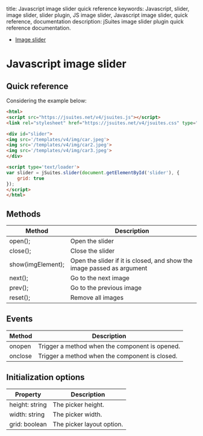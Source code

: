 title: Javascript image slider quick reference
keywords: Javascript, slider, image slider, slider plugin, JS image slider, Javascript image slider, quick reference, documentation
description: jSuites image slider plugin quick reference documentation.

* [Image slider](/docs/v4/image-slider)

Javascript image slider
=======================

Quick reference
---------------

Considering the example below:

```html
<html>
<script src="https://jsuites.net/v4/jsuites.js"></script>
<link rel="stylesheet" href="https://jsuites.net/v4/jsuites.css" type="text/css" />

<div id="slider">
<img src='/templates/v4/img/car.jpeg'>
<img src='/templates/v4/img/car2.jpeg'>
<img src='/templates/v4/img/car3.jpeg'>
</div>

<script type='text/loader'>
var slider = jSuites.slider(document.getElementById('slider'), {
    grid: true
});
</script>
</html>
```

  

Methods
-------

| Method | Description |
| --- | --- |
| open(); | Open the slider |
| close(); | Close the slider |
| show(imgElement); | Open the slider if it is closed, and show the image passed as argument |
| next(); | Go to the next image |
| prev(); | Go to the previous image |
| reset(); | Remove all images |

  

Events
------

| Method | Description |
| --- | --- |
| onopen | Trigger a method when the component is opened. |
| onclose | Trigger a method when the component is closed. |

  

Initialization options
----------------------

| Property | Description |
| --- | --- |
| height: string | The picker height. |
| width: string | The picker width. |
| grid: boolean | The picker layout option. |
